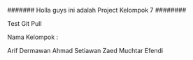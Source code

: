 ####### Holla guys ini adalah Project Kelompok 7 ########

Test Git Pull

Nama Kelompok :

Arif Dermawan
Ahmad Setiawan
Zaed Muchtar Efendi

